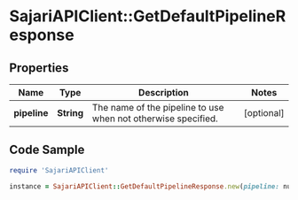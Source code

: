 # SajariAPIClient::GetDefaultPipelineResponse

## Properties

Name | Type | Description | Notes
------------ | ------------- | ------------- | -------------
**pipeline** | **String** | The name of the pipeline to use when not otherwise specified. | [optional] 

## Code Sample

```ruby
require 'SajariAPIClient'

instance = SajariAPIClient::GetDefaultPipelineResponse.new(pipeline: null)
```



